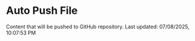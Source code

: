 # Auto Push File

Content that will be pushed to GitHub repository.
Last updated: 07/08/2025, 10:07:53 PM